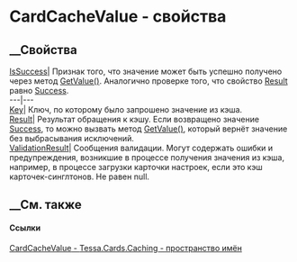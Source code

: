# CardCacheValue<T> \- свойства
##  __Свойства
[IsSuccess](P_Tessa_Cards_Caching_CardCacheValue_1_IsSuccess.htm)|  Признак
того, что значение может быть успешно получено через метод
[GetValue()](M_Tessa_Cards_Caching_CardCacheValue_1_GetValue.htm). Аналогично
проверке того, что свойство
[Result](P_Tessa_Cards_Caching_CardCacheValue_1_Result.htm) равно
[Success](T_Tessa_Cards_Caching_CardCacheResult.htm).  
---|---  
[Key](P_Tessa_Cards_Caching_CardCacheValue_1_Key.htm)|  Ключ, по которому было
запрошено значение из кэша.  
[Result](P_Tessa_Cards_Caching_CardCacheValue_1_Result.htm)|  Результат
обращения к кэшу. Если возвращено значение
[Success](T_Tessa_Cards_Caching_CardCacheResult.htm), то можно вызвать метод
[GetValue()](M_Tessa_Cards_Caching_CardCacheValue_1_GetValue.htm), который
вернёт значение без выбрасывания исключений.  
[ValidationResult](P_Tessa_Cards_Caching_CardCacheValue_1_ValidationResult.htm)|
Сообщения валидации. Могут содержать ошибки и предупреждения, возникшие в
процессе получения значения из кэша, например, в процессе загрузки карточки
настроек, если это кэш карточек-синглтонов. Не равен null.  
## __См. также
#### Ссылки
[CardCacheValue<T> \- ](T_Tessa_Cards_Caching_CardCacheValue_1.htm)
[Tessa.Cards.Caching - пространство имён](N_Tessa_Cards_Caching.htm)
